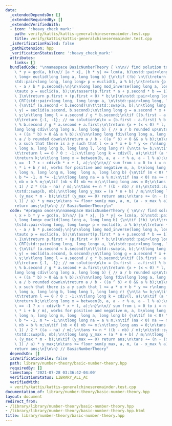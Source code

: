 ```yaml
---
data:
  _extendedDependsOn: []
  _extendedRequiredBy: []
  _extendedVerifiedWith:
  - icon: ':heavy_check_mark:'
    path: verify/kattis/kattis-generalchineseremainder.test.cpp
    title: verify/kattis/kattis-generalchineseremainder.test.cpp
  _isVerificationFailed: false
  _pathExtension: hpp
  _verificationStatusIcon: ':heavy_check_mark:'
  attributes:
    links: []
  bundledCode: "\nnamespace BasicNumberTheory { \n\n// find solution to a * x + b\
    \ * y = gcd(a, b)\n// |a * x|, |b * y| <= lcm(a, b)\nstd::pair<long long, long\
    \ long> euclid(long long a, long long b) {\n\tif (!b) \n\t\treturn {1, 0};\n\t\
    std::pair<long long, long long> p = euclid(b, a % b);\n\treturn {p.second, p.first\
    \ - a / b * p.second};\n}\n\nlong long mod_inverse(long long a, long long b) {\n\
    \tauto p = euclid(a, b);\n\tassert(p.first * a + p.second * b == 1); // gcd is\
    \ 1\n\treturn p.first + (p.first < 0) * b;\n}\n\nstd::pair<long long, long long>\
    \ CRT(std::pair<long long, long long> a, \n\tstd::pair<long long, long long> b)\
    \ {\n\tif (a.second < b.second)\n\t\tstd::swap(a, b);\n\tlong long x, y;\n\tstd::tie(x,\
    \ y) = euclid(a.second, b.second);\n\tlong long g = a.second * x + b.second *\
    \ y;\n\tlong long l = a.second / g * b.second;\n\tif ((b.first - a.first) % g)\n\
    \t\treturn {-1, -1}; // no solution\n\tx = (b.first - a.first) % b.second * x\
    \ % b.second / g * a.second + a.first;\n\treturn {x + (x < 0) * l, l};\n}\n\n\
    long long cdiv(long long a, long long b) { // a / b rounded up\n\treturn a / b\
    \ + ((a ^ b) > 0 && a % b);\n}\n\nlong long fdiv(long long a, long long b) { //\
    \ a / b rounded down\n\treturn a / b - ((a ^ b) < 0 && a % b);\n}\n\n// minimum\
    \ x such that there is a y such that l <= a * x + b * y <= r\nlong long between(long\
    \ long a, long long b, long long l, long long r) {\n\ta %= b;\n\tif (a == 0)\n\
    \t\treturn l == 0 ? 0 : -1;\n\tlong long k = cdiv(l, a);\n\tif (a * k <= r)\n\t\
    \treturn k;\n\tlong long x = between(b, a, a - r % a, a - l % a);\n\treturn x\
    \ == -1 ? x : cdiv(b * x + l, a);\n}\n\n// sum from i = 0 to i = n - 1 of floor(a\
    \ * i + b / m), works for positive and negative m, a, b\nlong long floor_sum(long\
    \ long n, long long m, long  long a, long long b) {\n\tif (m < 0) \n\t\ta *= -1,\
    \ b *= -1, m *= -1;\n\tlong long na = a % m;\n\tif (na < 0) na += m;\n\tlong long\
    \ nb = b % m;\n\tif (nb < 0) nb += m;\n\tlong long ans = 0;\n\tans += n * (n -\
    \ 1) / 2 * ((a - na) / m);\n\tans += n * ((b - nb) / m);\n\tstd::swap(a, na);\n\
    \tstd::swap(b, nb);\n\tlong long y_max = (a * n + b) / m;\n\tlong long x_max =\
    \ (y_max * m - b);\n\tif (y_max == 0) return ans;\n\tans += (n - (x_max + a -\
    \ 1) / a) * y_max;\n\tans += floor_sum(y_max, a, m, (a - x_max % a) % a);\n\t\
    return ans;\n}\n\n} // BasicNumberTheory\n"
  code: "#pragma once\n\nnamespace BasicNumberTheory { \n\n// find solution to a *\
    \ x + b * y = gcd(a, b)\n// |a * x|, |b * y| <= lcm(a, b)\nstd::pair<long long,\
    \ long long> euclid(long long a, long long b) {\n\tif (!b) \n\t\treturn {1, 0};\n\
    \tstd::pair<long long, long long> p = euclid(b, a % b);\n\treturn {p.second, p.first\
    \ - a / b * p.second};\n}\n\nlong long mod_inverse(long long a, long long b) {\n\
    \tauto p = euclid(a, b);\n\tassert(p.first * a + p.second * b == 1); // gcd is\
    \ 1\n\treturn p.first + (p.first < 0) * b;\n}\n\nstd::pair<long long, long long>\
    \ CRT(std::pair<long long, long long> a, \n\tstd::pair<long long, long long> b)\
    \ {\n\tif (a.second < b.second)\n\t\tstd::swap(a, b);\n\tlong long x, y;\n\tstd::tie(x,\
    \ y) = euclid(a.second, b.second);\n\tlong long g = a.second * x + b.second *\
    \ y;\n\tlong long l = a.second / g * b.second;\n\tif ((b.first - a.first) % g)\n\
    \t\treturn {-1, -1}; // no solution\n\tx = (b.first - a.first) % b.second * x\
    \ % b.second / g * a.second + a.first;\n\treturn {x + (x < 0) * l, l};\n}\n\n\
    long long cdiv(long long a, long long b) { // a / b rounded up\n\treturn a / b\
    \ + ((a ^ b) > 0 && a % b);\n}\n\nlong long fdiv(long long a, long long b) { //\
    \ a / b rounded down\n\treturn a / b - ((a ^ b) < 0 && a % b);\n}\n\n// minimum\
    \ x such that there is a y such that l <= a * x + b * y <= r\nlong long between(long\
    \ long a, long long b, long long l, long long r) {\n\ta %= b;\n\tif (a == 0)\n\
    \t\treturn l == 0 ? 0 : -1;\n\tlong long k = cdiv(l, a);\n\tif (a * k <= r)\n\t\
    \treturn k;\n\tlong long x = between(b, a, a - r % a, a - l % a);\n\treturn x\
    \ == -1 ? x : cdiv(b * x + l, a);\n}\n\n// sum from i = 0 to i = n - 1 of floor(a\
    \ * i + b / m), works for positive and negative m, a, b\nlong long floor_sum(long\
    \ long n, long long m, long  long a, long long b) {\n\tif (m < 0) \n\t\ta *= -1,\
    \ b *= -1, m *= -1;\n\tlong long na = a % m;\n\tif (na < 0) na += m;\n\tlong long\
    \ nb = b % m;\n\tif (nb < 0) nb += m;\n\tlong long ans = 0;\n\tans += n * (n -\
    \ 1) / 2 * ((a - na) / m);\n\tans += n * ((b - nb) / m);\n\tstd::swap(a, na);\n\
    \tstd::swap(b, nb);\n\tlong long y_max = (a * n + b) / m;\n\tlong long x_max =\
    \ (y_max * m - b);\n\tif (y_max == 0) return ans;\n\tans += (n - (x_max + a -\
    \ 1) / a) * y_max;\n\tans += floor_sum(y_max, a, m, (a - x_max % a) % a);\n\t\
    return ans;\n}\n\n} // BasicNumberTheory"
  dependsOn: []
  isVerificationFile: false
  path: library/number-theory/basic-number-theory.hpp
  requiredBy: []
  timestamp: '2021-07-28 03:36:42-04:00'
  verificationStatus: LIBRARY_ALL_AC
  verifiedWith:
  - verify/kattis/kattis-generalchineseremainder.test.cpp
documentation_of: library/number-theory/basic-number-theory.hpp
layout: document
redirect_from:
- /library/library/number-theory/basic-number-theory.hpp
- /library/library/number-theory/basic-number-theory.hpp.html
title: library/number-theory/basic-number-theory.hpp
---
```

